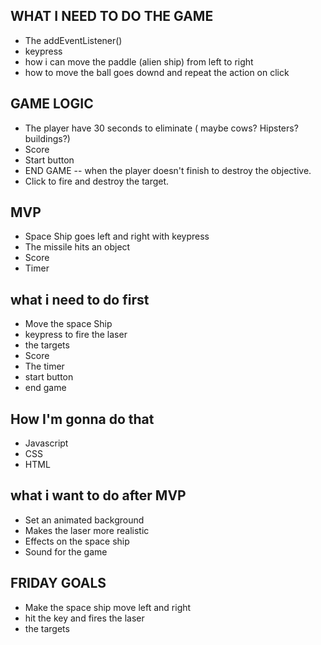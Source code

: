 ## WHAT I NEED TO DO THE GAME
- The addEventListener()
- keypress
- how i can move the paddle (alien ship) from left to right
- how to move the ball goes downd and repeat the action on click

## GAME LOGIC
- The player have 30 seconds to eliminate ( maybe cows? Hipsters? buildings?)
- Score
- Start button
- END GAME
-- when the player doesn't finish to destroy the objective.
- Click to fire and destroy the target.

## MVP

- Space Ship goes left and right with keypress
- The missile hits an object 
- Score
- Timer

## what i need to do first
- Move the space Ship
- keypress to fire the laser
- the targets
- Score
- The timer
- start button
- end game

## How I'm gonna do that

- Javascript
- CSS
- HTML

## what i want to do after MVP

- Set an animated background
- Makes the laser more realistic 
- Effects on the space ship
- Sound for the game


## FRIDAY GOALS
- Make the space ship move left and right
- hit the key and fires the laser
- the targets
